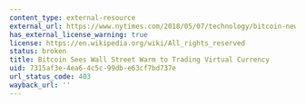 ```yaml
---
content_type: external-resource
external_url: https://www.nytimes.com/2018/05/07/technology/bitcoin-new-york-stock-exchange.html
has_external_license_warning: true
license: https://en.wikipedia.org/wiki/All_rights_reserved
status: broken
title: Bitcoin Sees Wall Street Warm to Trading Virtual Currency
uid: 7315af3e-4ea6-4c5c-99db-e63cf7bd737e
url_status_code: 403
wayback_url: ''
---
```

